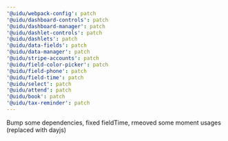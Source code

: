 ```yaml
---
'@uidu/webpack-config': patch
'@uidu/dashboard-controls': patch
'@uidu/dashboard-manager': patch
'@uidu/dashlet-controls': patch
'@uidu/dashlets': patch
'@uidu/data-fields': patch
'@uidu/data-manager': patch
'@uidu/stripe-accounts': patch
'@uidu/field-color-picker': patch
'@uidu/field-phone': patch
'@uidu/field-time': patch
'@uidu/select': patch
'@uidu/attend': patch
'@uidu/book': patch
'@uidu/tax-reminder': patch
---
```


Bump some dependencies, fixed fieldTime, rmeoved some moment usages (replaced with dayjs)
